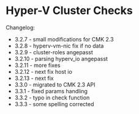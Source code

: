# Hyper-V Cluster Checks

Changelog:

- 3.2.7 - small modifications for CMK 2.3
- 3.2.8 - hyperv-vm-nic fix if no data
- 3.2.9 - cluster-roles angepasst
- 3.2.10 - parsing hyperv_io angepasst
- 3.2.11 - more fixes
- 3.2.12 - next fix host io
- 3.2.13 - next fix
- 3.3.0 - migrated to CMK 2.3 API
- 3.3.1 - fixed params handling
- 3.3.2 - typo in check function
- 3.3.3 - some spelling corrected
